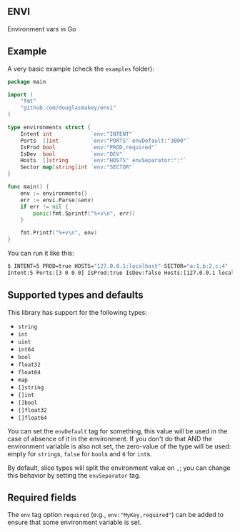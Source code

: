 ## ENVI
Environment vars in Go

## Example

A very basic example (check the `examples` folder):

```go
package main

import (
	"fmt"
	"github.com/douglasmakey/envi"
)

type environments struct {
	Intent int            `env:"INTENT"`
	Ports  []int          `env:"PORTS" envDefault:"3000"`
	IsProd bool           `env:"PROD,required"`
	IsDev  bool           `env:"DEV"`
	Hosts  []string       `env:"HOSTS" envSeparator:":"`
	Sector map[string]int `env:"SECTOR"`
}

func main() {
	env := environments{}
	err := envi.Parse(&env)
	if err != nil {
		panic(fmt.Sprintf("%+v\n", err))
	}

	fmt.Printf("%+v\n", env)
}
```

You can run it like this:

```sh
$ INTENT=5 PROD=true HOSTS="127.0.0.1:localhost" SECTOR="a:1,b:2,c:4"  go run examples/examples.go
Intent:5 Ports:[3 0 0 0] IsProd:true IsDev:false Hosts:[127.0.0.1 localhost] Sector:map[a:1 b:2 c:4]}
```

## Supported types and defaults

This library has support for the following types:

* `string`
* `int`
* `uint`
* `int64`
* `bool`
* `float32`
* `float64`
* `map`
* `[]string`
* `[]int`
* `[]bool`
* `[]float32`
* `[]float64`


You can set the `envDefault` tag for something, this value will be used in the
case of absence of it in the environment. If you don't do that AND the
environment variable is also not set, the zero-value
of the type will be used: empty for `string`s, `false` for `bool`s
and `0` for `int`s.

By default, slice types will split the environment value on `,`; you can change this behavior by setting the `envSeparator` tag.

## Required fields

The `env` tag option `required` (e.g., `env:"MyKey,required"`) can be added
to ensure that some environment variable is set.
